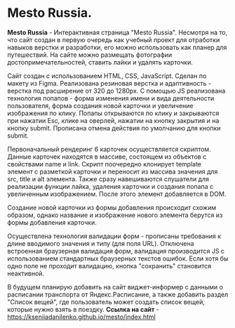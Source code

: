 # Mesto Russia.  
**Mesto Russia** - Интерактивная страница "Mesto Russia". Несмотря на то, что сайт создан в первую очередь как учебный проект для отработки навыков верстки и разработки, его можно использовать как планер для путешествий. На сайте можно размещать фотографии достопримечательностей, ставить лайки и удалять карточки. 

 Сайт создан с использованием HTML, CSS, JavaScript. Сделан по макету из Figma.  Реализована резиновая верстка и адаптивность - верстка под расширение от 320 до 1280px. С помощью JS реализована технология попапов - форма изменения имени и вида деятельности пользователя, форма создания новой карточки и увеличение изображения по клику. Попапы открываются по клику и закрываются при нажатии Esc, клике на оверлей, нажатии на кнопку закрытия и на кнопку submit. Прописана отмена действия по умолчанию для кнопки submit. 

Первоначальный рендеринг 6 карточек осуществляется скриптом. Данные карточек находятся в массиве, состоящем из объектов с свойствами name и link. Скрипт поочередно клонирует  template элемент с разметкой карточки и переносит из массива значения для src, title и alt элемента. Также сразу навешиваются слушатели для реализации функции лайка, удаления карточки и создания попапа с увеличенным изображением. После этого элемент добавляется в DOM. 

Создание новой карточки из формы добавления происходит схожим образом, однако название и изображение нового элемента берутся из формы добавления карточки. 

Осуществлена технология валидации форм - прописаны требования к длине вводимого значения и типу (для поля URL).  Отключена встроенная браузерная валидация форм, валидация производится JS с использованием стандартных браузерных текстов ошибок. Если хотя бы одно поле не проходит валидацию, кнопка "сохранить" становится неактивной.

В будущем планирую добавить на сайт виджет-информер с данными о расписании транспорта от Яндекс.Расписание, а также добавить раздел "Список вещей", где пользователь может создать список вещей, которые нужно взять в поездку.
**Ссылка на сайт** - https://kseniiadanilenko.github.io/mesto/index.html
